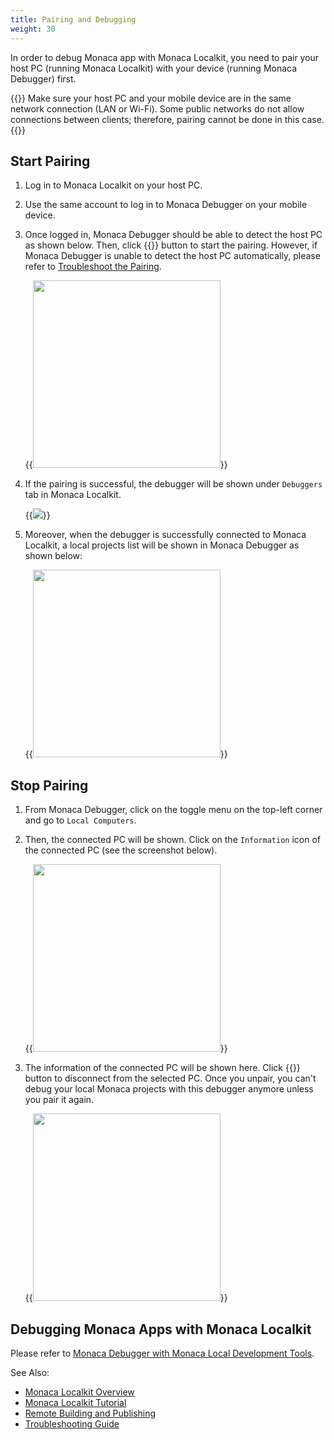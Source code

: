 ```yaml
---
title: Pairing and Debugging
weight: 30
---
```


In order to debug Monaca app with Monaca Localkit, you need to pair your
host PC (running Monaca Localkit) with your device (running Monaca
Debugger) first.

{{<note>}}
    Make sure your host PC and your mobile device are in the same network connection (LAN or Wi-Fi). Some public networks do not allow connections between clients; therefore, pairing cannot be done in this case.
{{</note>}}

## Start Pairing

1.  Log in to Monaca Localkit on your host PC.
2.  Use the same account to log in to Monaca Debugger on your mobile
    device.
3.  Once logged in, Monaca Debugger should be able to detect the host PC
    as shown below. Then, click {{<guilabel name="Pair">}} button to start the pairing.
    However, if Monaca Debugger is unable to detect the host PC
    automatically, please refer to [Troubleshoot the Pairing](/en/debugger/manual/troubleshooting/#troubleshoot-pair).

    {{<img src="/images/monaca_localkit/manual/pairing_debugging/1.png" width="300">}}

4.  If the pairing is successful, the debugger will be shown under `Debuggers` tab in Monaca Localkit.

    {{<img src="/images/monaca_localkit/manual/pairing_debugging/2.png">}}

5.  Moreover, when the debugger is successfully connected to Monaca
    Localkit, a local projects list will be shown in Monaca Debugger as
    shown below:

    {{<img src="/images/monaca_localkit/manual/pairing_debugging/3.png" width="300">}}

## Stop Pairing

1.  From Monaca Debugger, click on the toggle menu on the top-left corner and go to `Local Computers`.
2.  Then, the connected PC will be shown. Click on the `Information` icon of the connected PC (see the screenshot below).

    {{<img src="/images/monaca_localkit/manual/pairing_debugging/4.png" width="300">}}

3.  The information of the connected PC will be shown here. Click {{<guilabel name="Unpair this computer">}} button to disconnect from the selected PC. Once you unpair, you can't debug your local Monaca projects with this debugger anymore unless you pair it again.

    {{<img src="/images/monaca_localkit/manual/pairing_debugging/5.png" width="300">}}

## Debugging Monaca Apps with Monaca Localkit

Please refer to [Monaca Debugger with Monaca Local Development Tools](/en/debugger/manual/debug/#debugger-with-local-tools).


See Also:

- [Monaca Localkit Overview](../overview)
- [Monaca Localkit Tutorial](../../tutorial)
- [Remote Building and Publishing](../build_publish)
- [Troubleshooting Guide](../troubleshooting)
